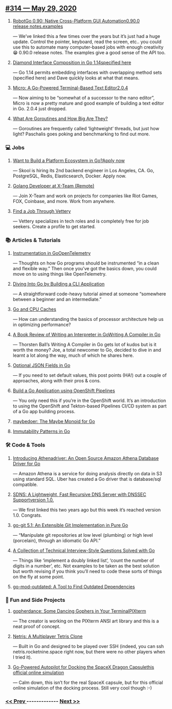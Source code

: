 ## [#314 — May 29, 2020](https://golangweekly.com/issues/314)

1. [RobotGo 0.90: Native Cross-Platform GUI Automation0.90.0 release notes.examples](https://golangweekly.com/link/89263/web)

     — We’ve linked this a few times over the years but it’s just had a huge update. Control the pointer, keyboard, read the screen, etc.. you could use this to automate many computer-based jobs with enough creativity 😁 0.90.0 release notes. The examples give a good sense of the API too.
1. [Diamond Interface Composition in Go 1.14specified here](https://golangweekly.com/link/89266/web)

     — Go 1.14 permits embedding interfaces with overlapping method sets (specified here) and Dave quickly looks at what that means.
1. [Micro: A Go-Powered Terminal-Based Text Editor2.0.4](https://golangweekly.com/link/89269/web)

     — Now aiming to be “somewhat of a successor to the nano editor”, Micro is now a pretty mature and good example of building a text editor in Go. 2.0.4 just dropped.
1. [What Are Goroutines and How Big Are They?](https://golangweekly.com/link/89271/web)

     — Goroutines are frequently called ‘lightweight’ threads, but just how light? Paschalis goes poking and benchmarking to find out more.
### 💻 Jobs

1. [Want to Build a Platform Ecosystem in Go?Apply now](https://golangweekly.com/link/89272/web)

     — Skool is hiring its 2nd backend engineer in Los Angeles, CA. Go, PostgreSQL, Redis, Elasticsearch, Docker. Apply now.
1. [Golang Developer at X-Team (Remote)](https://golangweekly.com/link/89274/web)

     — Join X-Team and work on projects for companies like Riot Games, FOX, Coinbase, and more. Work from anywhere.
1. [Find a Job Through Vettery](https://golangweekly.com/link/89275/web)

     — Vettery specializes in tech roles and is completely free for job seekers. Create a profile to get started.
### 📚 Articles & Tutorials

1. [Instrumentation in GoOpenTelemetry](https://golangweekly.com/link/89276/web)

     — Thoughts on how Go programs should be instrumented “in a clean and flexible way.” Then once you’ve got the basics down, you could move on to using things like OpenTelemetry.
1. [Diving Into Go by Building a CLI Application](https://golangweekly.com/link/89277/web)

     — A straightforward code-heavy tutorial aimed at someone “somewhere between a beginner and an intermediate.”
1. [Go and CPU Caches](https://golangweekly.com/link/89278/web)

     — How can understanding the basics of processor architecture help us in optimizing performance?
1. [A Book Review of Writing an Interpreter in GoWriting A Compiler in Go](https://golangweekly.com/link/89280/web)

     — Thorsten Ball’s Writing A Compiler in Go gets lot of kudos but is it worth the money? Joe, a total newcomer to Go, decided to dive in and learnt a lot along the way, much of which he shares here.
1. [Optional JSON Fields in Go](https://golangweekly.com/link/89282/web)

     — If you need to set default values, this post points (HA!) out a couple of approaches, along with their pros & cons.
1. [Build a Go Application using OpenShift Pipelines](https://golangweekly.com/link/89283/web)

     — You only need this if you’re in the OpenShift world. It’s an introduction to using the OpenShift and Tekton-based Pipelines CI/CD system as part of a Go app building process.
1. [maybedoer: The Maybe Monoid for Go](https://golangweekly.com/link/89284/web)

1. [Immutability Patterns in Go](https://golangweekly.com/link/89285/web)

### 🛠 Code & Tools

1. [Introducing Athenadriver: An Open Source Amazon Athena Database Driver for Go](https://golangweekly.com/link/89286/web)

     — Amazon Athena is a service for doing analysis directly on data in S3 using standard SQL. Uber has created a Go driver that is database/sql compatible.
1. [SDNS: A Lightweight, Fast Recursive DNS Server with DNSSEC Supportversion 1.0.](https://golangweekly.com/link/89287/web)

     — We first linked this two years ago but this week it’s reached version 1.0. Congrats.
1. [go-git 5.1: An Extensible Git Implementation in Pure Go](https://golangweekly.com/link/89289/web)

     — “Manipulate git repositories at low level (plumbing) or high level (porcelain), through an idiomatic Go API.”
1. [A Collection of Technical Interview-Style Questions Solved with Go](https://golangweekly.com/link/89291/web)

     — Things like ‘implement a doubly linked list’, ‘count the number of digits in a number’, etc. Not examples to be taken as the best solution but worth revising if you think you’ll need to code these sorts of things on the fly at some point.
1. [go-mod-outdated: A Tool to Find Outdated Dependencies](https://golangweekly.com/link/89292/web)

### 🎲 Fun and Side Projects

1. [gopherdance: Some Dancing Gophers in Your TerminalPIXterm](https://golangweekly.com/link/89293/web)

     — The creator is working on the PIXterm ANSI art library and this is a neat proof of concept.
1. [Netris: A Multiplayer Tetris Clone](https://golangweekly.com/link/89295/web)

     — Built in Go and designed to be played over SSH (indeed, you can ssh netris.rocketnine.space right now, but there were no other players when I tried it).
1. [Go-Powered Autopilot for Docking the SpaceX Dragon Capsulethis official online simulation](https://golangweekly.com/link/89296/web)

     — Calm down, this isn’t for the real SpaceX capsule, but for this official online simulation of the docking process. Still very cool though :-)

### [ << Prev ](golangweekly-313.md) ------------- [ Next >> ](golangweekly-315.md)